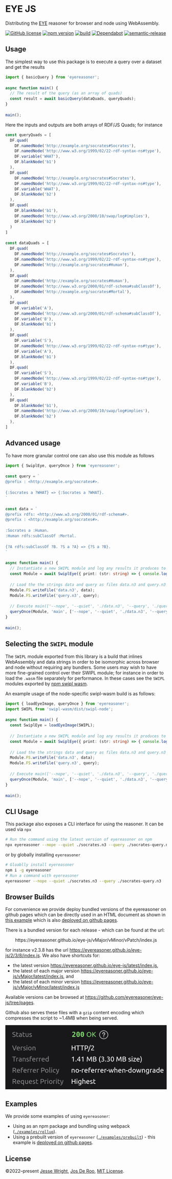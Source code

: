 # EYE JS
Distributing the [EYE](https://github.com/eyereasoner/eye) reasoner for browser and node using WebAssembly.

[![GitHub license](https://img.shields.io/github/license/eyereasoner/eye-js.svg)](https://github.com/eyereasoner/eye-js/blob/master/LICENSE)
[![npm version](https://img.shields.io/npm/v/eyereasoner.svg)](https://www.npmjs.com/package/eyereasoner)
[![build](https://img.shields.io/github/actions/workflow/status/eyereasoner/eye-js/nodejs.yml?branch=main)](https://github.com/eyereasoner/eye-js/tree/main/)
[![Dependabot](https://badgen.net/badge/Dependabot/enabled/green?icon=dependabot)](https://dependabot.com/)
[![semantic-release](https://img.shields.io/badge/%20%20%F0%9F%93%A6%F0%9F%9A%80-semantic--release-e10079.svg)](https://github.com/semantic-release/semantic-release)

## Usage

The simplest way to use this package is to execute a query over a dataset and get the results

```ts
import { basicQuery } from 'eyereasoner';

async function main() {
  // The result of the query (as an array of quads)
  const result = await basicQuery(dataQuads, queryQuads);
}

main();
```

Here the inputs and outputs are both arrays of RDF/JS Quads; for instance

```ts
const queryQuads = [
  DF.quad(
    DF.namedNode('http://example.org/socrates#Socrates'),
    DF.namedNode('http://www.w3.org/1999/02/22-rdf-syntax-ns#type'),
    DF.variable('WHAT'),
    DF.blankNode('b1')
  ),
  DF.quad(
    DF.namedNode('http://example.org/socrates#Socrates'),
    DF.namedNode('http://www.w3.org/1999/02/22-rdf-syntax-ns#type'),
    DF.variable('WHAT'),
    DF.blankNode('b2')
  ),
  DF.quad(
    DF.blankNode('b1'),
    DF.namedNode('http://www.w3.org/2000/10/swap/log#implies'),
    DF.blankNode('b2')
  )
]

const dataQuads = [
  DF.quad(
    DF.namedNode('http://example.org/socrates#Socrates'),
    DF.namedNode('http://www.w3.org/1999/02/22-rdf-syntax-ns#type'),
    DF.namedNode('http://example.org/socrates#Human'),
  ),
  DF.quad(
    DF.namedNode('http://example.org/socrates#Human'),
    DF.namedNode('http://www.w3.org/2000/01/rdf-schema#subClassOf'),
    DF.namedNode('http://example.org/socrates#Mortal'),
  ),
  DF.quad(
    DF.variable('A'),
    DF.namedNode('http://www.w3.org/2000/01/rdf-schema#subClassOf'),
    DF.variable('B'),
    DF.blankNode('b1')
  ),
  DF.quad(
    DF.variable('S'),
    DF.namedNode('http://www.w3.org/1999/02/22-rdf-syntax-ns#type'),
    DF.variable('A'),
    DF.blankNode('b1')
  ),
  DF.quad(
    DF.variable('S'),
    DF.namedNode('http://www.w3.org/1999/02/22-rdf-syntax-ns#type'),
    DF.variable('B'),
    DF.blankNode('b2')
  ),
  DF.quad(
    DF.blankNode('b1'),
    DF.namedNode('http://www.w3.org/2000/10/swap/log#implies'),
    DF.blankNode('b2')
  ),
]
```

## Advanced usage

To have more granular control one can also use this module as follows

```ts
import { SwiplEye, queryOnce } from 'eyereasoner';

const query = `
@prefix : <http://example.org/socrates#>.

{:Socrates a ?WHAT} => {:Socrates a ?WHAT}.
`

const data = `
@prefix rdfs: <http://www.w3.org/2000/01/rdf-schema#>.
@prefix : <http://example.org/socrates#>.

:Socrates a :Human.
:Human rdfs:subClassOf :Mortal.

{?A rdfs:subClassOf ?B. ?S a ?A} => {?S a ?B}.
`

async function main() {
  // Instantiate a new SWIPL module and log any results it produces to the console
  const Module = await SwiplEye({ print: (str: string) => { console.log(str) }, arguments: ['-q'] });

  // Load the the strings data and query as files data.n3 and query.n3 into the module
  Module.FS.writeFile('data.n3', data);
  Module.FS.writeFile('query.n3', query);

  // Execute main(['--nope', '--quiet', './data.n3', '--query', './query.n3']).
  queryOnce(Module, 'main', ['--nope', '--quiet', './data.n3', '--query', './query.n3']);
}

main();
```

## Selecting the `SWIPL` module

The `SWIPL` module exported from this library is a build that inlines WebAssembly and data strings in order to be
isomorphic across browser and node without requiring any bundlers. Some users may wish to have more fine-grained control
over their SWIPL module; for instance in order to load the `.wasm` file separately for performance. In these cases
see the `SWIPL` modules exported by [npm swipl wasm](https://github.com/rla/npm-swipl-wasm/).

An example usage of the node-specific swipl-wasm build is as follows:
```ts
import { loadEyeImage, queryOnce } from 'eyereasoner';
import SWIPL from 'swipl-wasm/dist/swipl-node';

async function main() {
  const SwiplEye = loadEyeImage(SWIPL);

  // Instantiate a new SWIPL module and log any results it produces to the console
  const Module = await SwiplEye({ print: (str: string) => { console.log(str) }, arguments: ['-q'] });

  // Load the the strings data and query as files data.n3 and query.n3 into the module
  Module.FS.writeFile('data.n3', data);
  Module.FS.writeFile('query.n3', query);

  // Execute main(['--nope', '--quiet', './data.n3', '--query', './query.n3']).
  queryOnce(Module, 'main', ['--nope', '--quiet', './data.n3', '--query', './query.n3']);
}

main();
```

## CLI Usage

This package also exposes a CLI interface for using the reasoner. It can be used via `npx`

```bash
# Run the command using the latest version of eyereasoner on npm
npx eyereasoner --nope --quiet ./socrates.n3 --query ./socrates-query.n3
```

or by globally installing `eyereasoner`

```bash
# Gloablly install eyereasoner
npm i -g eyereasoner
# Run a command with eyereasoner
eyereasoner --nope --quiet ./socrates.n3 --query ./socrates-query.n3
```

## Browser Builds

For convenience we provide deploy bundled versions of the eyereasoner on github pages which can be directly used in an HTML document as shown in [this example](https://github.com/eyereasoner/eye-js/tree/main/examples/prebuilt/index.html) which is also [deployed on github pages](https://eyereasoner.github.io/eye-js/example/index.html).

There is a bundled version for each release - which can be found at the url:
<p align=center>
https://eyereasoner.github.io/eye-js/vMajor/vMinor/vPatch/index.js

for instance v2.3.8 has the url https://eyereasoner.github.io/eye-js/2/3/8/index.js. We also have shortcuts for:
 - the latest version https://eyereasoner.github.io/eye-js/latest/index.js,
 - the latest of each major version https://eyereasoner.github.io/eye-js/vMajor/latest/index.js, and
 - the latest of each minor version https://eyereasoner.github.io/eye-js/vMajor/vMinor/latest/index.js

Available versions can be browsed at https://github.com/eyereasoner/eye-js/tree/pages.

Github also serves these files with a `gzip` content encoding which compresses the script to ~1.4MB when being served.

![](./github-transfer.png)

## Examples

We provide some examples of using `eyereasoner`:
 - Using as an npm package and bundling using webpack ([`./examples/rollup`](https://github.com/eyereasoner/eye-js/tree/main/examples/rollup)).
 - Using a prebuilt version of `eyereasoner` ([`./examples/prebuilt`](https://github.com/eyereasoner/eye-js/tree/main/examples/prebuilt)) - this example is [deployed on github pages](https://eyereasoner.github.io/eye-js/example/index.html).

## License
©2022–present
[Jesse Wright](https://github.com/jeswr),
[Jos De Roo](https://github.com/josd/),
[MIT License](https://github.com/eyereasoner/eye-js/blob/master/LICENSE).
